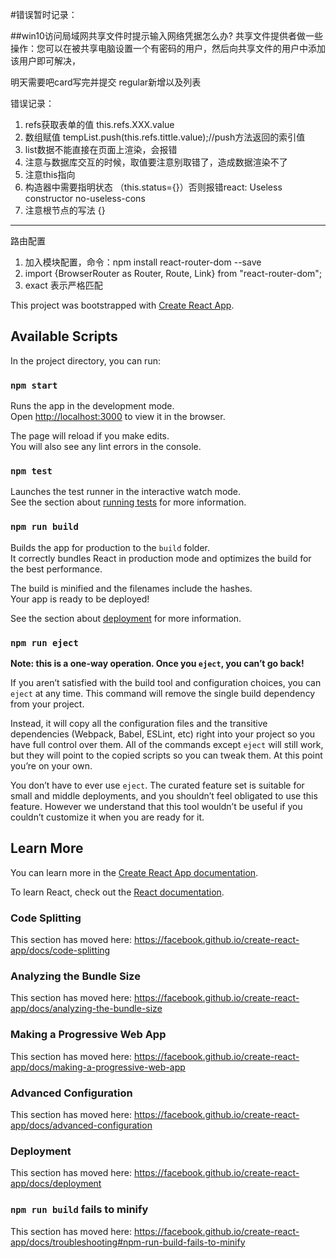 
#错误暂时记录：

##win10访问局域网共享文件时提示输入网络凭据怎么办?
共享文件提供者做一些操作：您可以在被共享电脑设置一个有密码的用户，然后向共享文件的用户中添加该用户即可解决，

明天需要吧card写完并提交
regular新增以及列表

错误记录：
1. refs获取表单的值 this.refs.XXX.value
2. 数组赋值
 tempList.push(this.refs.tittle.value);//push方法返回的索引值
3. list数据不能直接在页面上渲染，会报错
4. 注意与数据库交互的时候，取值要注意别取错了，造成数据渲染不了
5. 注意this指向
6. 构造器中需要指明状态 （this.status={}）否则报错react: Useless constructor no-useless-cons
7. 注意根节点的写法        {<MainIndex/>}





-----------------------------
路由配置
1. 加入模块配置，命令：npm install react-router-dom --save
2. import {BrowserRouter as Router, Route, Link} from "react-router-dom";
3. exact 表示严格匹配



This project was bootstrapped with [Create React App](https://github.com/facebook/create-react-app).

## Available Scripts

In the project directory, you can run:

### `npm start`

Runs the app in the development mode.<br>
Open [http://localhost:3000](http://localhost:3000) to view it in the browser.

The page will reload if you make edits.<br>
You will also see any lint errors in the console.

### `npm test`

Launches the test runner in the interactive watch mode.<br>
See the section about [running tests](https://facebook.github.io/create-react-app/docs/running-tests) for more information.

### `npm run build`

Builds the app for production to the `build` folder.<br>
It correctly bundles React in production mode and optimizes the build for the best performance.

The build is minified and the filenames include the hashes.<br>
Your app is ready to be deployed!

See the section about [deployment](https://facebook.github.io/create-react-app/docs/deployment) for more information.

### `npm run eject`

**Note: this is a one-way operation. Once you `eject`, you can’t go back!**

If you aren’t satisfied with the build tool and configuration choices, you can `eject` at any time. This command will remove the single build dependency from your project.

Instead, it will copy all the configuration files and the transitive dependencies (Webpack, Babel, ESLint, etc) right into your project so you have full control over them. All of the commands except `eject` will still work, but they will point to the copied scripts so you can tweak them. At this point you’re on your own.

You don’t have to ever use `eject`. The curated feature set is suitable for small and middle deployments, and you shouldn’t feel obligated to use this feature. However we understand that this tool wouldn’t be useful if you couldn’t customize it when you are ready for it.

## Learn More

You can learn more in the [Create React App documentation](https://facebook.github.io/create-react-app/docs/getting-started).

To learn React, check out the [React documentation](https://reactjs.org/).

### Code Splitting

This section has moved here: https://facebook.github.io/create-react-app/docs/code-splitting

### Analyzing the Bundle Size

This section has moved here: https://facebook.github.io/create-react-app/docs/analyzing-the-bundle-size

### Making a Progressive Web App

This section has moved here: https://facebook.github.io/create-react-app/docs/making-a-progressive-web-app

### Advanced Configuration

This section has moved here: https://facebook.github.io/create-react-app/docs/advanced-configuration

### Deployment

This section has moved here: https://facebook.github.io/create-react-app/docs/deployment

### `npm run build` fails to minify

This section has moved here: https://facebook.github.io/create-react-app/docs/troubleshooting#npm-run-build-fails-to-minify
